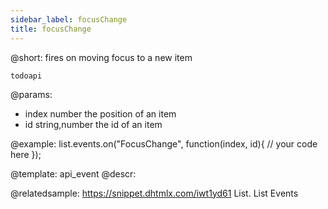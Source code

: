 ```yaml
---
sidebar_label: focusChange
title: focusChange
---          
```


@short: fires on moving focus to a new item

```todoapi ```

@params:
- index		number					the position of an item
- id		string,number			the id of an item


@example:
list.events.on("FocusChange", function(index, id){
    // your code here
});


@template: api_event
@descr:

@relatedsample: https://snippet.dhtmlx.com/iwt1yd61	List. List Events

